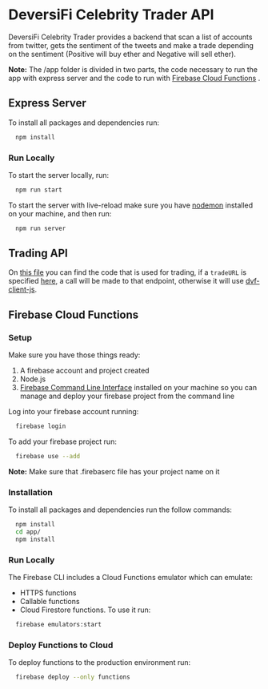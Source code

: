 # DeversiFi Celebrity Trader API

DeversiFi Celebrity Trader provides a backend that scan a list of accounts from twitter, gets the sentiment of the tweets and make a trade depending on the sentiment (Positive will buy ether and Negative will sell ether).

**Note:** The /app folder is divided in two parts, the code necessary to run the app with express server and the code to run with [Firebase Cloud Functions](https://firebase.google.com/docs/functions) .

## Express Server
 To install all packages and dependencies run:

```bash
  npm install
```

### Run Locally
To start the server locally, run:

```bash
  npm run start
```

To start the server with live-reload make sure you have [nodemon](https://www.npmjs.com/package/nodemon) installed on your machine, and then run:

```bash
  npm run server
```

## Trading API

On [this file](https://github.com/DeversiFi/dvf-celebrity-api/blob/7ff0519ebc1676d0229b7fda4fcee30d36753b45/app/src/functions/trade/trade.js) you can find the code that is used for trading, if a `tradeURL` is specified [here](https://github.com/DeversiFi/dvf-celebrity-api/blob/7ff0519ebc1676d0229b7fda4fcee30d36753b45/app/src/functions/trade/trade.js#L8), a call will be made to that endpoint, otherwise it will use [dvf-client-js](https://github.com/DeversiFi/dvf-client-js).


## Firebase Cloud Functions

### Setup
Make sure you have those things ready:
1. A firebase account and project created
2. Node.js
3. [Firebase Command Line Interface](https://www.npmjs.com/package/firebase-tools) installed on your machine so you can manage and deploy your firebase project from the command line

Log into your firebase account running:

```bash
  firebase login
```

To add your firebase project run:

```bash
  firebase use --add
```
**Note:** Make sure that .firebaserc file has your project name on it

### Installation
To install all packages and dependencies run the follow commands:

```bash
  npm install
  cd app/
  npm install
```

### Run Locally
The Firebase CLI includes a Cloud Functions emulator which can emulate:
- HTTPS functions
- Callable functions
- Cloud Firestore functions.
To use it run:
```bash
  firebase emulators:start
```

### Deploy Functions to Cloud
To deploy functions to the production environment run:

```bash
  firebase deploy --only functions
```